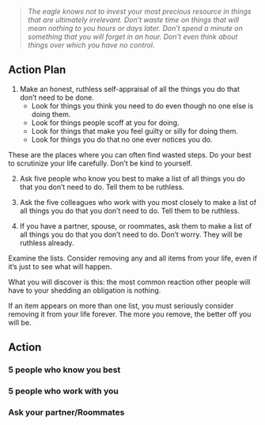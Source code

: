 >_The eagle knows not to invest your most precious resource in things that are ultimately irrelevant. Don’t waste time on things that will mean nothing to you hours or days later. Don’t spend a minute on something that you will forget in an hour. Don’t even think about things over which you have no control_.

## Action Plan

1. Make an honest, ruthless self-appraisal of all the things you do that don’t need to be done.
	- Look for things you think you need to do even though no one else is doing them.
	- Look for things people scoff at you for doing.
	- Look for things that make you feel guilty or silly for doing them.
	- Look for things you do that no one ever notices you do.

These are the places where you can often find wasted steps. Do your best to scrutinize your life carefully. Don’t be kind to yourself.

2. Ask five people who know you best to make a list of all things you do that you don’t need to do. Tell them to be ruthless.

3. Ask the five colleagues who work with you most closely to make a list of all things you do that you don’t need to do. Tell them to be ruthless.

4. If you have a partner, spouse, or roommates, ask them to make a list of all things you do that you don’t need to do. Don’t worry. They will be ruthless already.

Examine the lists. Consider removing any and all items from your life, even if it’s just to see what will happen.

What you will discover is this: the most common reaction other people will have to your shedding an obligation is nothing.

If an item appears on more than one list, you must seriously consider removing it from your life forever. The more you remove, the better off you will be.



## Action 

### 5 people who know you best


### 5 people who work with you


### Ask your partner/Roommates



